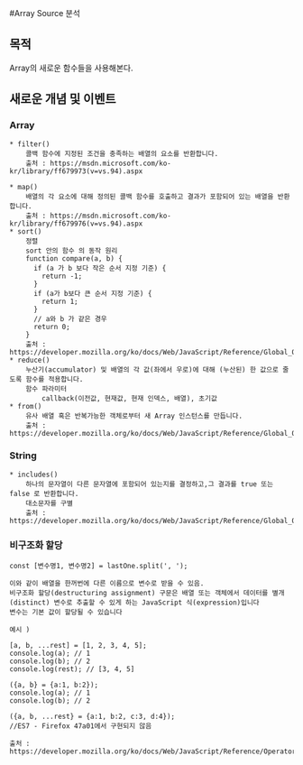 #Array Source 분석

## 목적

Array의 새로운 함수들을 사용해본다.

## 새로운 개념 및 이벤트

### Array

	* filter()
		콜백 함수에 지정된 조건을 충족하는 배열의 요소를 반환합니다.        
        출처 : https://msdn.microsoft.com/ko-kr/library/ff679973(v=vs.94).aspx
        
	* map()
        배열의 각 요소에 대해 정의된 콜백 함수를 호출하고 결과가 포함되어 있는 배열을 반환합니다.        
        출처 : https://msdn.microsoft.com/ko-kr/library/ff679976(v=vs.94).aspx
    * sort()
        정렬
		sort 안의 함수 의 동작 원리  
        function compare(a, b) {
          if (a 가 b 보다 작은 순서 지정 기준) {
            return -1;
          }
          if (a가 b보다 큰 순서 지정 기준) {
            return 1;
          }
          // a와 b 가 같은 경우
          return 0;
        }	
        출처 : https://developer.mozilla.org/ko/docs/Web/JavaScript/Reference/Global_Objects/Array/sort
    * reduce()
    	누산기(accumulator) 및 배열의 각 값(좌에서 우로)에 대해 (누산된) 한 값으로 줄도록 함수를 적용합니다.
        함수 파라미터
        	callback(이전값, 현재값, 현재 인덱스, 배열), 초기값
    * from()
    	유사 배열 혹은 반복가능한 객체로부터 새 Array 인스턴스를 만듭니다.        
        출처 : https://developer.mozilla.org/ko/docs/Web/JavaScript/Reference/Global_Objects/Array/from
        
        
### String
	* includes()
        하나의 문자열이 다른 문자열에 포함되어 있는지를 결정하고,그 결과를 true 또는 false 로 반환합니다.
        대소문자를 구별
        출처 : https://developer.mozilla.org/ko/docs/Web/JavaScript/Reference/Global_Objects/String/includes
        
### 비구조화 할당
	const [변수명1, 변수명2] = lastOne.split(', ');
    
	이와 같이 배열을 한꺼번에 다른 이름으로 변수로 받을 수 있음.
    비구조화 할당(destructuring assignment) 구문은 배열 또는 객체에서 데이터를 별개(distinct) 변수로 추출할 수 있게 하는 JavaScript 식(expression)입니다
    변수는 기본 값이 할당될 수 있습니다
    
    예시 )
    
    [a, b, ...rest] = [1, 2, 3, 4, 5];
    console.log(a); // 1
    console.log(b); // 2
    console.log(rest); // [3, 4, 5]

    ({a, b} = {a:1, b:2});
    console.log(a); // 1
    console.log(b); // 2

    ({a, b, ...rest} = {a:1, b:2, c:3, d:4});
    //ES7 - Firefox 47a01에서 구현되지 않음
    
    출처 : https://developer.mozilla.org/ko/docs/Web/JavaScript/Reference/Operators/Destructuring_assignment
